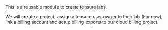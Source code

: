 This is a reusable module to create tensure labs. 

We will create a project, assign a tensure user owner to their lab (For now), link a billing account and setup billing exports to our cloud billing project